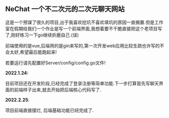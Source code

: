 ## NeChat 一个不二次元的二次元聊天网站

这是一个预谋了很久的项目,出于我喜欢挖坑不喜欢填坑的原因一直搁置.但是工作室在假期给我们一个作业是写一个前端界面,我想着要不干脆直接把这个老项目写了,刚好练习一下go继续折磨自己.(误)

前端使用的是vue,后端用的是gin来写的,第一次开发web应用比较生疏也许写的不会太好,希望最后能跑起来!

若要运行请先配置好Server/config/config.go文件!

**2022.1.24:**

目前项目还在开发阶段,已经完成了登录注册等简单功能.下一步打算首先写聊天界面的前端样子出来,就去开始把后端核心代码写了.

**2022.2.25**:

项目前端直接摆烂, 后端基础功能已经完成了.
